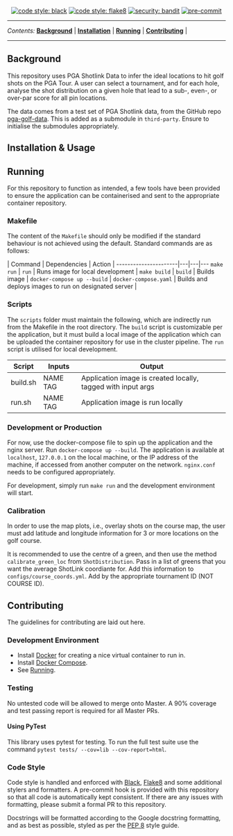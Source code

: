 <p align="center">
<a href="https://github.com/psf/black"><img alt="code style: black" src="https://img.shields.io/badge/code%20style-black-000000.svg"></a>
<a href="https://gitlab.com/PyCQA/flake8"><img alt="code style: flake8" src="https://img.shields.io/badge/code%20style-pep8-orange.svg"></a>
<a href="https://github.com/PyCQA/bandit"><img alt="security: bandit" src="https://img.shields.io/badge/security-bandit-yellow.svg"></a>
<a href="https://github.com/pre-commit/pre-commit"><img src="https://img.shields.io/badge/pre--commit-enabled-brightgreen?logo=pre-commit&logoColor=white" alt="pre-commit" style="max-width:100%;"></a>
</p>

---

_Contents:_
**[Background](#background)** |
**[Installation](#installation)** |
**[Running](#running)** |
**[Contributing](#contributing)** |

---

## Background

This repository uses PGA Shotlink Data to infer the ideal locations to hit golf shots on the PGA Tour. A user can select a tournament, and for each hole, analyse the shot distribution on a given hole that lead to a sub-, even-, or over-par score for all pin locations.

The data comes from a test set of PGA Shotlink data, from the GitHub repo [pga-golf-data](https://github.com/brendansudol/pga-golf-data/). This is added as a submodule in `third-party`. Ensure to initialise the submodules appropriately.

## Installation & Usage

## Running

For this repository to function as intended, a few tools have been provided to ensure the application can be containerised and sent to the appropriate container repository.

### Makefile

The content of the `Makefile` should only be modified if the standard behaviour is not achieved using the default. Standard commands are as follows:

| Command | Dependencies | Action |
----------------------|---|---|---
`make run` | `run` | Runs image for local development |
`make build` | `build` | Builds image |
`docker-compose up --build` | `docker-compose.yaml` | Builds and deploys images to run on designated server |


### Scripts

The `scripts` folder must maintain the following, which are indirectly run from the Makefile in the root directory. The `build` script is customizable per the  application, but it must build a local image of the application which can be uploaded the container repository for use in the cluster pipeline. The `run` script is utilised for local development.

| Script   | Inputs |Output|
|----------|------ |---
| build.sh  | NAME TAG | Application image is created locally, tagged with input args |
| run.sh    | NAME TAG | Application image is run locally |

### Development or Production

For now, use the docker-compose file to spin up the application and the nginx server. Run `docker-compose up --build`. The application is available at `localhost`, `127.0.0.1` on the local machine, or the IP address of the machine, if accessed from another computer on the network. `nginx.conf` needs to be configured appropriately.

For development, simply run `make run` and the development environment will start.


### Calibration

In order to use the map plots, i.e., overlay shots on the course map, the user must add latitude and longitude information for 3 or more locations on the golf course.

It is recommended to use the centre of a green, and then use the method `calibrate_green_loc` from `ShotDistribution`. Pass in a list of greens that you want the average ShotLink coordiante for. Add this information to `configs/course_coords.yml`. Add by the appropriate tournament ID (NOT COURSE ID).

## Contributing
The guidelines for contributing are laid out here.


### Development Environment
- Install [Docker](https://docs.docker.com/install/linux/docker-ce/ubuntu/) for creating a nice virtual container to run in.
- Install [Docker Compose](https://docs.docker.com/compose/).
- See [Running](#Running).

### Testing
No untested code will be allowed to merge onto Master. A 90% coverage and test passing report is required for all Master PRs.

#### Using PyTest
This library uses pytest for testing. To run the full test suite use the command `pytest tests/ --cov=lib --cov-report=html`.

### Code Style
Code style is handled and enforced with [Black](https://github.com/psf/black), [Flake8](https://gitlab.com/pycqa/flake8) and some additional stylers and formatters. A pre-commit hook is provided with this repository so that all code is automatically kept consistent. If there are any issues with formatting, please submit a formal PR to this repository.

Docstrings will be formatted according to the Google docstring formatting, and as best as possible, styled as per the [PEP 8](https://www.python.org/dev/peps/pep-0008/) style guide.
